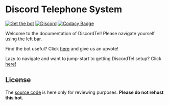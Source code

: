 # Discord Telephone System

[![Get the bot](https://img.shields.io/badge/Discord-Get_The_Bot-7289DA.svg)](https://discordapp.com/oauth2/authorize?client_id=224662505157427200&scope=bot) [![Discord](https://img.shields.io/badge/Discord-Support_Server-7289DA.svg)](https://discord.gg/RN7pxrB) [![Codacy Badge](https://api.codacy.com/project/badge/Grade/e43f2cd06bca428c8389c8f0378a85bc)](https://www.codacy.com/app/austinhuang0131/discordtel?utm_source=github.com&amp;utm_medium=referral&amp;utm_content=austinhuang0131/discordtel&amp;utm_campaign=Badge_Grade)

Welcome to the documentation of DiscordTel! Please navigate yourself using the left bar.

Find the bot useful? Click [here](https://discordbots.org/bot/224662505157427200) and give us an upvote!

Lazy to navigate and want to jump-start to getting DiscordTel setup? Click [here!](http://discordtel.readthedocs.io/en/readthedocs/DiscordTel%20Guide/)

## License
The [source code](https://github.com/austinhuang0131/discordtel) is here only for reviewing purposes. **Please do not rehost this bot.**

